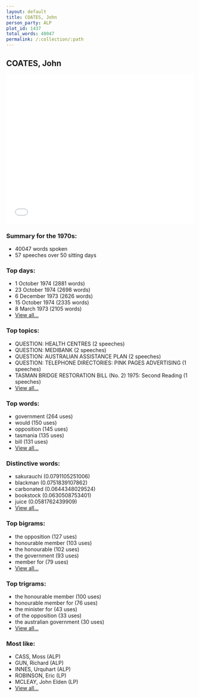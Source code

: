 ```yaml
---
layout: default
title: COATES, John
person_party: ALP
plot_id: 1437
total_words: 40047
permalink: /:collection/:path
---
```


## COATES, John

<iframe width="100%" height="400" frameborder="0" scrolling="no" src="//plot.ly/~wragge/1437.embed"></iframe>


### Summary for the 1970s:

* 40047 words spoken
* 57 speeches over 50 sitting days


### Top days:

* 1 October 1974 (2881 words)
* 23 October 1974 (2698 words)
* 6 December 1973 (2626 words)
* 15 October 1974 (2335 words)
* 8 March 1973 (2105 words)
* [View all...](days/)


### Top topics:

* QUESTION: HEALTH CENTRES (2 speeches)
* QUESTION: MEDIBANK (2 speeches)
* QUESTION: AUSTRALIAN ASSISTANCE PLAN (2 speeches)
* QUESTION: TELEPHONE DIRECTORIES: PINK PAGES ADVERTISING (1 speeches)
* TASMAN BRIDGE RESTORATION BILL (No. 2) 1975: Second Reading (1 speeches)
* [View all...](topics/)


### Top words:

* government (264 uses)
* would (150 uses)
* opposition (145 uses)
* tasmania (135 uses)
* bill (131 uses)
* [View all...](words/)


### Distinctive words:

* sakurauchi (0.0791105251006)
* blackman (0.0751839107862)
* carbonated (0.0644348029524)
* bookstock (0.0630508753401)
* juice (0.0581762439909)
* [View all...](sig_words/)


### Top bigrams:

* the opposition (127 uses)
* honourable member (103 uses)
* the honourable (102 uses)
* the government (93 uses)
* member for (79 uses)
* [View all...](bigrams/)


### Top trigrams:

* the honourable member (100 uses)
* honourable member for (76 uses)
* the minister for (43 uses)
* of the opposition (33 uses)
* the australian government (30 uses)
* [View all...](trigrams/)


### Most like:

* CASS, Moss (ALP)
* GUN, Richard (ALP)
* INNES, Urquhart (ALP)
* ROBINSON, Eric (LP)
* MCLEAY, John Elden (LP)
* [View all...](similarities/)
